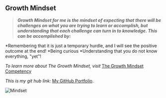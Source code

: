 ## Growth Mindset

> ***Growth Mindset for me is the mindset of expecting that there will be challenges on what you are trying to learn or accomplish, but understanding that each challenge can turn in to knowledge. This can be accomplished by:*** 

*Remembering that it is just a temporary hurdle, and I will see the positive outcome at the end!
*Being curious 
*Understanding that you do not know everything, "yet"!

*To learn more about The Growth Mindset, visit* [The Growth Mindset Competency](https://codefellows.github.io/common_curriculum/career_coaching/common/professional-competencies) 

*This is my git hub link:* [My GitHub Portfolio](https://github.com/MaximoVincente/).

![Mindset](https://user-images.githubusercontent.com/103771906/182227987-20cfba6c-b11a-467b-82b5-7864a624e54c.jpeg)


